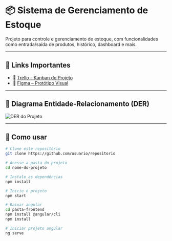 # 📦 Sistema de Gerenciamento de Estoque

Projeto para controle e gerenciamento de estoque, com funcionalidades como entrada/saída de produtos, histórico, dashboard e mais.

---

## 📌 Links Importantes

- 🧩 [Trello – Kanban do Projeto](https://trello.com/b/u22kLYGl/meu-quadro-do-trello)
- 🎨 [Figma – Protótipo Visual](https://www.figma.com/design/LUe781qrDJP0nCmjKLB51Q/GerenciamentoDeEstoque?node-id=0-1&p=f&t=jpgCRgwgkaM3EsyL-0)

---

## 🧠 Diagrama Entidade-Relacionamento (DER)

![DER do Projeto](https://github.com/user-attachments/assets/192c93a0-ea1c-478a-b8d2-fcfaae5f4498)

---

## 🚀 Como usar

```bash
# Clone este repositório
git clone https://github.com/usuario/repositorio

# Acesse a pasta do projeto
cd nome-do-projeto

# Instale as dependências
npm install

# Inicie o projeto
npm start

# Baixar angular
cd pasta-frontend
npm install @angular/cli
npm install

# Iniciar projeto angular
ng serve
